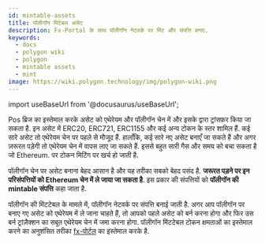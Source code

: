 ```yaml
---
id: mintable-assets
title: पॉलीगॉन मिंटेबल असेट
description: Fx-Portal के साथ पॉलीगॉन नेटवर्क पर मिंट और संपत्ति बनाए.
keywords:
  - docs
  - polygon wiki
  - polygon
  - mintable assets
  - mint
image: https://wiki.polygon.technology/img/polygon-wiki.png
---
```


import useBaseUrl from '@docusaurus/useBaseUrl';

Pos ब्रिज का इस्तेमाल करके असेट को एथेरेयम और पॉलीगॉन चेन में और इसके द्वारा ट्रांसफ़र किया जा सकता है. इन असेट में ERC20, ERC721, ERC1155 और कई अन्य टोकन के स्तर शामिल हैं. कई सारे असेट तो एथेरेयम चेन पर पहले से मौजूद हैं. हालाँकि, कई सारे नए असेट बनाएँ जा सकते हैं और अगर ज़रूरत पड़ेगी तो एथेरेयम चेन में वापस लाए जा सकते हैं. इससे बहुत सारी गैस और समय को बचा सकता है जो Ethereum. पर टोकन मिटिंग पर खर्च हो जाती है.

पॉलीगॉन चेन पर असेट बनाना बेहद आसान है और यह तरीका सबको बेहद पसंद है. **जरूरत पड़ने पर इन परिसंपत्तियों को Ethereum चेन में ले जाया जा सकता है**. इस प्रकार की संपत्तियों को **पॉलीगॉन की mintable संपत्ति** कहा जाता है.

पॉलीगॉन की मिंटटेबल के मामले में, पॉलीगॉन नेटवर्क पर संपत्ति बनाई जाती है. अगर आप पॉलीगॉन पर बनाए गए असेट को एथेरेयम में ले जाना चाहते हैं, तो आपको पहले असेट को बर्न करना होगा और फिर उस बर्न ट्रांज़ैक्शन का सबूत एथेरेयम चेन में जमा करना होगा. पॉलीगॉन मिंटटेबल टोकन क्षमताओं का इस्तेमाल करने का अनुशंसित तरीका [fx-पोर्टल](/develop/l1-l2-communication/fx-portal.md) का इस्तेमाल करके है.

